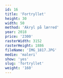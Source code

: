 ```yaml
---
id: 16
title: 'Fortryllet'
height: 30
width: 50
method: 'Akryl på lærred'
year: 2018
price: '2300'
rasterWidth: 3152
rasterHeight: 1886
fileName: 'IMG_1817.JPG'
medie: 'maleri'
show: 'yes'
slug: 'fortryllet'
weight: '160'
---
```

